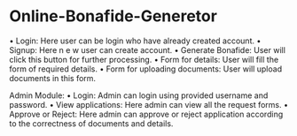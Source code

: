 # Online-Bonafide-Generetor
• Login: Here user can be login who have already created account. 
• Signup: Here n e w user can create account. 
• Generate Bonafide: User will click this button for further processing. 
• Form for details: User will fill the form of required details. 
• Form for uploading documents: User will upload documents in this form. 
 
Admin Module: 
• Login: Admin can login using provided username and password. 
• View applications: Here admin can view all the request forms. 
• Approve or Reject: Here admin can approve or reject application according to the 
correctness of documents and details.
